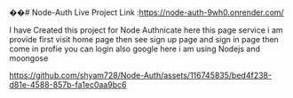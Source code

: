 ��#   N o d e - A u t h 
Live Project Link :https://node-auth-9wh0.onrender.com/


I have Created this project for Node Authnicate 
here this page service i am provide
first visit home page
then see sign up page
and sign in page
then come in profie
you can login also google 
here i am using Nodejs and moongose 


https://github.com/shyam728/Node-Auth/assets/116745835/bed4f238-d81e-4588-857b-fa1ec0aa9bc6



 
